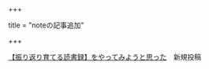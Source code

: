 +++

title = "noteの記事追加"

+++

[【振り返り育てる読書録】をやってみようと思った](https://note.com/nazono_obasan/n/n189d9ecffc24)　新規投稿
